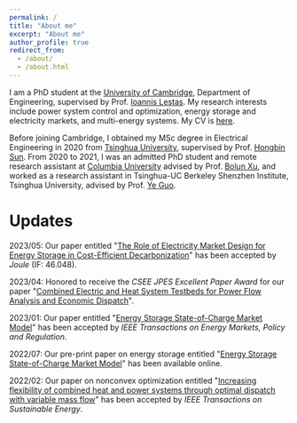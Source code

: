 ```yaml
---
permalink: /
title: "About me"
excerpt: "About me"
author_profile: true
redirect_from: 
  - /about/
  - /about.html
---
```


I am a PhD student at the [University of Cambridge](https://www.cam.ac.uk/), Department of Engineering, supervised by Prof. [Ioannis Lestas](http://www2.eng.cam.ac.uk/~icl20). My research interests include power system control and optimization, energy storage and electricity markets, and multi-energy systems. My CV is [here](https://xinqin-site.github.io/files/CV_Xin_Qin.pdf).

Before joining Cambridge, I obtained my MSc degree in Electrical Engineering in 2020 from [Tsinghua University](https://www.tsinghua.edu.cn/en/), supervised by Prof. [Hongbin Sun](https://www.eea.tsinghua.edu.cn/en/faculties/shb.htm). From 2020 to 2021, I was an admitted PhD student and remote research assistant at [Columbia University](https://www.columbia.edu/) advised by Prof. [Bolun Xu](https://bolunxu.github.io/), and worked as a research assistant in Tsinghua-UC Berkeley Shenzhen Institute, Tsinghua University, advised by Prof. [Ye Guo](https://www.tbsi.edu.cn/gy_en/main.htm). 

 

Updates
======

2023/05: Our paper entitled "[The Role of Electricity Market Design for Energy Storage in Cost-Efficient Decarbonization](https://eur03.safelinks.protection.outlook.com/?url=https%3A%2F%2Fauthors.elsevier.com%2Fc%2F1hDJf925JENli6&data=05%7C01%7Cxq234%40universityofcambridgecloud.onmicrosoft.com%7C1861a338ae824d51718e08db682e6162%7C49a50445bdfa4b79ade3547b4f3986e9%7C1%7C0%7C638218321199123265%7CUnknown%7CTWFpbGZsb3d8eyJWIjoiMC4wLjAwMDAiLCJQIjoiV2luMzIiLCJBTiI6Ik1haWwiLCJXVCI6Mn0%3D%7C3000%7C%7C%7C&sdata=5FjOmMyBMw8hMctp7lKgmpgSfW6dAinRj7mMc4gK0u4%3D&reserved=0)" has been accepted by _Joule_ (IF: 46.048).

2023/04: Honored to receive the _CSEE JPES Excellent Paper Award_ for our paper "[Combined Electric and Heat System Testbeds for Power Flow Analysis and Economic Dispatch](https://ieeexplore.ieee.org/document/9265441)".

2023/01: Our paper entitled "[Energy Storage State-of-Charge Market Model](https://arxiv.org/pdf/2207.07221.pdf)" has been accepted by _IEEE Transactions on Energy Markets, Policy and Regulation_.

2022/07: Our pre-print paper on energy storage entitled "[Energy Storage State-of-Charge Market Model](https://arxiv.org/pdf/2207.07221.pdf)" has been available online. 

2022/02: Our paper on nonconvex optimization entitled "[Increasing flexibility of combined heat and power systems through optimal dispatch with variable mass flow](https://ieeexplore.ieee.org/abstract/document/9677907)" has been accepted by _IEEE Transactions on Sustainable Energy_.





<!-- <a href="https://info.flagcounter.com/qrVf"><img src="https://s01.flagcounter.com/count2/qrVf/bg_FFFFFF/txt_000000/border_CCCCCC/columns_2/maxflags_10/viewers_0/labels_1/pageviews_0/flags_0/percent_0/" alt="Flag Counter" border="0"></a> -->
